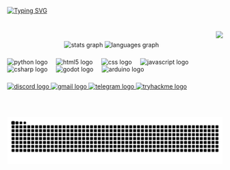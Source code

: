 <a href="https://git.io/typing-svg"><img src="https://readme-typing-svg.demolab.com?font=Fira+Code&size=30&pause=1000&color=FFFFFF&random=false&width=435&lines=delta[%22fromx%22];known+as+%40anytcp;changing+the+world" alt="Typing SVG" /></a>
###

<br clear="both">

<img align="right" height="200" src="http://31.128.36.207:8080/doc_2025-09-13_15-11-45.gif" />

###

<div align="center">
  <img src="https://github-readme-stats.vercel.app/api?username=DeltaFromX&hide_title=false&hide_rank=true&show_icons=true&include_all_commits=true&count_private=true&disable_animations=false&theme=dark&locale=en&hide_border=true" height="150" alt="stats graph"  />
  <img src="https://github-readme-stats.vercel.app/api/top-langs?username=DeltaFromX&locale=en&hide_title=false&layout=compact&card_width=320&langs_count=6&theme=dark&hide_border=true&custom_title=Languges%20used%20in%20projects" height="150" alt="languages graph"  />
</div>

###

<div align="left">
  <img src="https://cdn.jsdelivr.net/gh/devicons/devicon/icons/python/python-original.svg" height="30" alt="python logo"  />
  <img width="12" />
  <img src="https://cdn.jsdelivr.net/gh/devicons/devicon/icons/html5/html5-original.svg" height="30" alt="html5 logo"  />
  <img width="12" />
  <img src="https://cdn.jsdelivr.net/gh/devicons/devicon/icons/css3/css3-original.svg" height="30" alt="css logo"  />
  <img width="12" />
  <img src="https://cdn.jsdelivr.net/gh/devicons/devicon/icons/javascript/javascript-original.svg" height="30" alt="javascript logo"  />
  <img width="12" />
  <img src="https://cdn.jsdelivr.net/gh/devicons/devicon/icons/csharp/csharp-original.svg" height="30" alt="csharp logo"  />
  <img width="12" />
  <img src="https://cdn.jsdelivr.net/gh/devicons/devicon/icons/godot/godot-original.svg" height="30" alt="godot logo"  />
  <img width="12" />
  <img src="https://cdn.jsdelivr.net/gh/devicons/devicon/icons/arduino/arduino-original.svg" height="30" alt="arduino logo"  />
</div>

###

<div align="left">
  <a href="discordapp.com/users/1234159105698959456" target="_blank">
    <img src="https://img.shields.io/static/v1?message=Discord&logo=discord&label=&color=7289DA&logoColor=white&labelColor=&style=for-the-badge" height="35" alt="discord logo"  />
  </a>
  <a href="mailto:telegramonly@yandex.ru" target="_blank">
    <img src="https://img.shields.io/static/v1?message=Gmail&logo=gmail&label=&color=D14836&logoColor=white&labelColor=&style=for-the-badge" height="35" alt="gmail logo"  />
  </a>
  <a href="https://t.me/anytcp" target="_blank">
    <img src="https://img.shields.io/static/v1?message=Telegram&logo=telegram&label=&color=2CA5E0&logoColor=white&labelColor=&style=for-the-badge" height="35" alt="telegram logo"  />
  </a>
  <a href="https://deltafromx.github.io" target="_blank">
    <img src="https://img.shields.io/static/v1?message=my%20Website&logo=tryhackme&label=&color=88B6BC&logoColor=ffffff&labelColor=&style=for-the-badge" height="35" alt="tryhackme logo"  />
  </a>
</div>

###

<img src="https://raw.githubusercontent.com/DeltaFromX/DeltaFromX/output/snake.svg" alt="Snake animation" />

###
